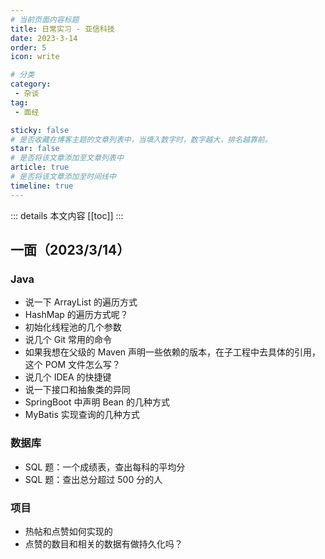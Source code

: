 ```yaml
---
# 当前页面内容标题
title: 日常实习 - 亚信科技
date: 2023-3-14
order: 5
icon: write

# 分类
category:
 - 杂谈
tag:
 - 面经

sticky: false
# 是否收藏在博客主题的文章列表中，当填入数字时，数字越大，排名越靠前。
star: false
# 是否将该文章添加至文章列表中
article: true
# 是否将该文章添加至时间线中
timeline: true
---
```


::: details 本文内容
[[toc]]
:::


## 一面（2023/3/14）

### Java

- 说一下 ArrayList 的遍历方式
- HashMap 的遍历方式呢？
- 初始化线程池的几个参数
- 说几个 Git 常用的命令
- 如果我想在父级的 Maven 声明一些依赖的版本，在子工程中去具体的引用，这个 POM 文件怎么写？
- 说几个 IDEA 的快捷键
- 说一下接口和抽象类的异同
- SpringBoot 中声明 Bean 的几种方式
- MyBatis 实现查询的几种方式

### 数据库

- SQL 题：一个成绩表，查出每科的平均分
- SQL 题：查出总分超过 500 分的人

### 项目

- 热帖和点赞如何实现的
- 点赞的数目和相关的数据有做持久化吗？

